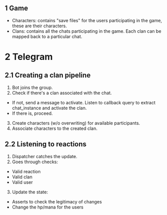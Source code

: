 ## 1 Game
- Characters: contains "save files" for the users participating in the game, these are their characters.
- Clans: contains all the chats participating in the game. Each clan can be mapped back to a particular chat.

# 2 Telegram
## 2.1 Creating a clan pipeline
1. Bot joins the group.
2. Check if there's a clan associated with the chat.
- If not, send a message to activate. Listen to callback query to extract chat_instance and activate the clan.
- If there is, proceed.
3. Create characters (w/o overwriting) for available participants.
4. Associate characters to the created clan.

## 2.2 Listening to reactions
1. Dispatcher catches the update.
2. Goes through checks:
- Valid reaction
- Valid clan
- Valid user
3. Update the state:
- Asserts to check the legitimacy of changes
- Change the hp/mana for the users
